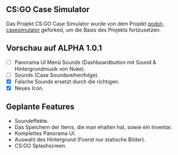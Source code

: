 ## CS:GO Case Simulator <br/>
Das Projekt CS:GO Case Simulator wurde von dem Projekt <a href="https://github.com/mberkdemir/godot-casesimulator">godot-casesimulator</A> geforked, um die Basis des Projekts fortzusetzen.
<br/>

## Vorschau auf ALPHA 1.0.1 <br/>

- [ ] Panorama UI Menü Sounds (Dashboardbutton mit Sound & Hintergrundmusik von Nuke).
- [ ] Sounds (Case Soundsreihenfolge).
- [x] Falsche Sounds ersetzt durch die richtigen.
- [x] Neues Icon.

## Geplante Features <br/>
* Soundeffekte.
* Das Speichern der Items, die man ehalten hat, sowie ein Inventar.
* Komplettes Panorama UI.
* Auswahl des Hintergrund (Foerst nur statische Bilder).
* CS:GO Splashscreen.
